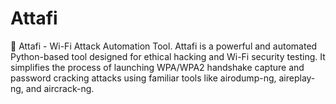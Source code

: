 #                                                                                                   Attafi
🚀 Attafi - Wi-Fi Attack Automation Tool. Attafi is a powerful and automated Python-based tool designed for ethical hacking and Wi-Fi security testing. It simplifies the process of launching WPA/WPA2 handshake capture and password cracking attacks using familiar tools like airodump-ng, aireplay-ng, and aircrack-ng.

